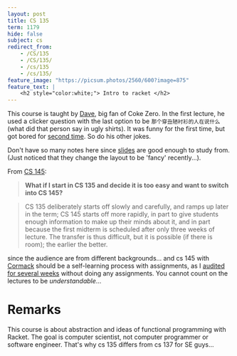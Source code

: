 ```yaml
---
layout: post
title: CS 135
term: 1179
hide: false
subject: cs
redirect_from:
    - /CS/135
    - /CS/135/
    - /cs/135
    - /cs/135/
feature_image: "https://picsum.photos/2560/600?image=875"
feature_text: |
    <h2 style="color:white;"> Intro to racket </h2>
---
```


This course is taught by [Dave](https://cs.uwaterloo.ca/~dtompkin/), big fan of Coke Zero. In the first lecture, he used a clicker question with the last option to be `那个穿丑陋衬衫的人在说什么` (what did that person say in ugly shirts). It was funny for the first time, but got bored for [second time](/2018/01/01/CS136/). So do his other jokes.

Don't have so many notes here since [slides](https://www.student.cs.uwaterloo.ca/~cs135/) are good enough to study from. (Just noticed that they change the layout to be 'fancy' recently...).

From [CS 145](https://www.student.cs.uwaterloo.ca/~cs145/):

> **What if I start in CS 135 and decide it is too easy and want to switch into CS 145?**

> CS 135 deliberately starts off slowly and carefully, and ramps up later in the term; CS 145 starts off more rapidly, in part to give students enough information to make up their minds about it, and in part because the first midterm is scheduled after only three weeks of lecture. The transfer is thus difficult, but it is possible (if there is room); the earlier the better.

since the audience are from different backgrounds... and cs 145 with [Cormack](https://cormack.uwaterloo.ca/) should be a self-learning process with assignments, as I [audited for several weeks](/18-09/CS145/) without doing any assignments. You cannot count on the lectures to be *understandable*...

# Remarks

This course is about abstraction and ideas of functional programming with Racket. The goal is computer scientist, not computer programmer or software engineer. That's why cs 135 differs from cs 137 for SE guys...
